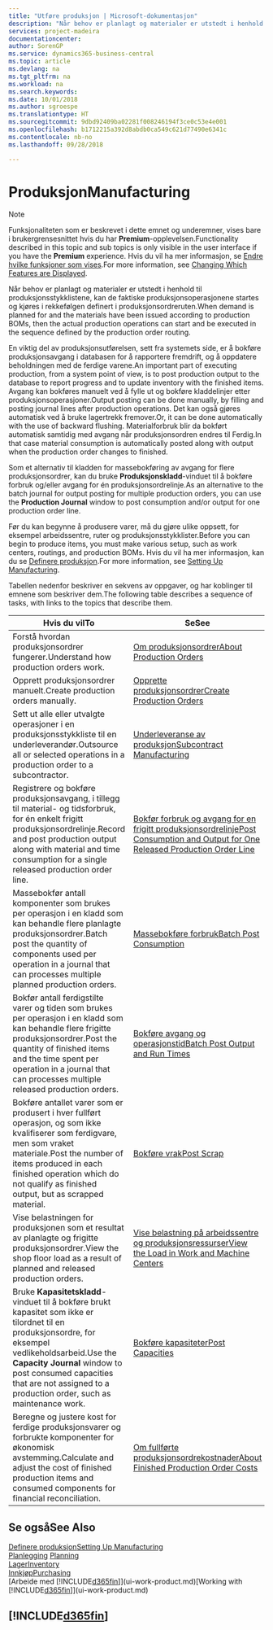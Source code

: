 ```yaml
---
title: "Utføre produksjon | Microsoft-dokumentasjon"
description: "Når behov er planlagt og materialer er utstedt i henhold til produksjonsstykklistene, kan de faktiske produksjonsoperasjonene startes og kjøres i rekkefølgen definert i produksjonsordreruten."
services: project-madeira
documentationcenter: 
author: SorenGP
ms.service: dynamics365-business-central
ms.topic: article
ms.devlang: na
ms.tgt_pltfrm: na
ms.workload: na
ms.search.keywords: 
ms.date: 10/01/2018
ms.author: sgroespe
ms.translationtype: HT
ms.sourcegitcommit: 9dbd92409ba02281f008246194f3ce0c53e4e001
ms.openlocfilehash: b1712215a392d8abdb0ca549c621d77490e6341c
ms.contentlocale: nb-no
ms.lasthandoff: 09/28/2018

---
```

# <a name="manufacturing"></a><span data-ttu-id="1b66c-103">Produksjon</span><span class="sxs-lookup"><span data-stu-id="1b66c-103">Manufacturing</span></span>
> [!NOTE]
> <span data-ttu-id="1b66c-104">Funksjonaliteten som er beskrevet i dette emnet og underemner, vises bare i brukergrensesnittet hvis du har **Premium**-opplevelsen.</span><span class="sxs-lookup"><span data-stu-id="1b66c-104">Functionality described in this topic and sub topics is only visible in the user interface if you have the **Premium** experience.</span></span> <span data-ttu-id="1b66c-105">Hvis du vil ha mer informasjon, se [Endre hvilke funksjoner som vises](ui-experiences.md).</span><span class="sxs-lookup"><span data-stu-id="1b66c-105">For more information, see [Changing Which Features are Displayed](ui-experiences.md).</span></span>

<span data-ttu-id="1b66c-106">Når behov er planlagt og materialer er utstedt i henhold til produksjonsstykklistene, kan de faktiske produksjonsoperasjonene startes og kjøres i rekkefølgen definert i produksjonsordreruten.</span><span class="sxs-lookup"><span data-stu-id="1b66c-106">When demand is planned for and the materials have been issued according to production BOMs, then the actual production operations can start and be executed in the sequence defined by the production order routing.</span></span>  

<span data-ttu-id="1b66c-107">En viktig del av produksjonsutførelsen, sett fra systemets side, er å bokføre produksjonsavgang i databasen for å rapportere fremdrift, og å oppdatere beholdningen med de ferdige varene.</span><span class="sxs-lookup"><span data-stu-id="1b66c-107">An important part of executing production, from a system point of view, is to post production output to the database to report progress and to update inventory with the finished items.</span></span> <span data-ttu-id="1b66c-108">Avgang kan bokføres manuelt ved å fylle ut og bokføre kladdelinjer etter produksjonsoperasjoner.</span><span class="sxs-lookup"><span data-stu-id="1b66c-108">Output posting can be done manually, by filling and posting journal lines after production operations.</span></span> <span data-ttu-id="1b66c-109">Det kan også gjøres automatisk ved å bruke lagertrekk fremover.</span><span class="sxs-lookup"><span data-stu-id="1b66c-109">Or, it can be done automatically with the use of backward flushing.</span></span> <span data-ttu-id="1b66c-110">Materialforbruk blir da bokført automatisk samtidig med avgang når produksjonsordren endres til Ferdig.</span><span class="sxs-lookup"><span data-stu-id="1b66c-110">In that case material consumption is automatically posted along with output when the production order changes to finished.</span></span>  

<span data-ttu-id="1b66c-111">Som et alternativ til kladden for massebokføring av avgang for flere produksjonsordrer, kan du bruke **Produksjonskladd**-vinduet til å bokføre forbruk og/eller avgang for én produksjonsordrelinje.</span><span class="sxs-lookup"><span data-stu-id="1b66c-111">As an alternative to the batch journal for output posting for multiple production orders, you can use the **Production Journal** window to post consumption and/or output for one production order line.</span></span>

<span data-ttu-id="1b66c-112">Før du kan begynne å produsere varer, må du gjøre ulike oppsett, for eksempel arbeidssentre, ruter og produksjonsstykklister.</span><span class="sxs-lookup"><span data-stu-id="1b66c-112">Before you can begin to produce items, you must make various setup, such as work centers, routings, and production BOMs.</span></span> <span data-ttu-id="1b66c-113">Hvis du vil ha mer informasjon, kan du se [Definere produksjon](production-configure-production-processes.md).</span><span class="sxs-lookup"><span data-stu-id="1b66c-113">For more information, see [Setting Up Manufacturing](production-configure-production-processes.md).</span></span>

<span data-ttu-id="1b66c-114">Tabellen nedenfor beskriver en sekvens av oppgaver, og har koblinger til emnene som beskriver dem.</span><span class="sxs-lookup"><span data-stu-id="1b66c-114">The following table describes a sequence of tasks, with links to the topics that describe them.</span></span>   

|<span data-ttu-id="1b66c-115">**Hvis du vil**</span><span class="sxs-lookup"><span data-stu-id="1b66c-115">**To**</span></span>|<span data-ttu-id="1b66c-116">**Se**</span><span class="sxs-lookup"><span data-stu-id="1b66c-116">**See**</span></span>|  
|------------|-------------|  
|<span data-ttu-id="1b66c-117">Forstå hvordan produksjonsordrer fungerer.</span><span class="sxs-lookup"><span data-stu-id="1b66c-117">Understand how production orders work.</span></span>|[<span data-ttu-id="1b66c-118">Om produksjonsordrer</span><span class="sxs-lookup"><span data-stu-id="1b66c-118">About Production Orders</span></span>](production-about-production-orders.md)|
|<span data-ttu-id="1b66c-119">Opprett produksjonsordrer manuelt.</span><span class="sxs-lookup"><span data-stu-id="1b66c-119">Create production orders manually.</span></span>|[<span data-ttu-id="1b66c-120">Opprette produksjonsordrer</span><span class="sxs-lookup"><span data-stu-id="1b66c-120">Create Production Orders</span></span>](production-how-to-create-production-orders.md)|
|<span data-ttu-id="1b66c-121">Sett ut alle eller utvalgte operasjoner i en produksjonsstykkliste til en underleverandør.</span><span class="sxs-lookup"><span data-stu-id="1b66c-121">Outsource all or selected operations in a production order to a subcontractor.</span></span>|[<span data-ttu-id="1b66c-122">Underleveranse av produksjon</span><span class="sxs-lookup"><span data-stu-id="1b66c-122">Subcontract Manufacturing</span></span>](production-how-to-subcontract-manufacturing.md)|
|<span data-ttu-id="1b66c-123">Registrere og bokføre produksjonsavgang, i tillegg til material- og tidsforbruk, for én enkelt frigitt produksjonsordrelinje.</span><span class="sxs-lookup"><span data-stu-id="1b66c-123">Record and post production output along with material and time consumption for a single released production order line.</span></span>|[<span data-ttu-id="1b66c-124">Bokfør forbruk og avgang for en frigitt produksjonsordrelinje</span><span class="sxs-lookup"><span data-stu-id="1b66c-124">Post Consumption and Output for One Released Production Order Line</span></span>](production-how-to-register-consumption-and-output.md)|  
|<span data-ttu-id="1b66c-125">Massebokfør antall komponenter som brukes per operasjon i en kladd som kan behandle flere planlagte produksjonsordrer.</span><span class="sxs-lookup"><span data-stu-id="1b66c-125">Batch post the quantity of components used per operation in a journal that can processes multiple planned production orders.</span></span>|[<span data-ttu-id="1b66c-126">Massebokføre forbruk</span><span class="sxs-lookup"><span data-stu-id="1b66c-126">Batch Post Consumption</span></span>](production-how-to-post-consumption.md)|
|<span data-ttu-id="1b66c-127">Bokfør antall ferdigstilte varer og tiden som brukes per operasjon i en kladd som kan behandle flere frigitte produksjonsordrer.</span><span class="sxs-lookup"><span data-stu-id="1b66c-127">Post the quantity of finished items and the time spent per operation in a journal that can processes multiple released production orders.</span></span>|[<span data-ttu-id="1b66c-128">Bokføre avgang og operasjonstid</span><span class="sxs-lookup"><span data-stu-id="1b66c-128">Batch Post Output and Run Times</span></span>](production-how-to-post-output-quantity.md)|  
|<span data-ttu-id="1b66c-129">Bokføre antallet varer som er produsert i hver fullført operasjon, og som ikke kvalifiserer som ferdigvare, men som vraket materiale.</span><span class="sxs-lookup"><span data-stu-id="1b66c-129">Post the number of items produced in each finished operation which do not qualify as finished output, but as scrapped material.</span></span>|[<span data-ttu-id="1b66c-130">Bokføre vrak</span><span class="sxs-lookup"><span data-stu-id="1b66c-130">Post Scrap</span></span>](production-how-to-post-scrap.md)|
|<span data-ttu-id="1b66c-131">Vise belastningen for produksjonen som et resultat av planlagte og frigitte produksjonsordrer.</span><span class="sxs-lookup"><span data-stu-id="1b66c-131">View the shop floor load as a result of planned and released production orders.</span></span>|[<span data-ttu-id="1b66c-132">Vise belastning på arbeidssentre og produksjonsressurser</span><span class="sxs-lookup"><span data-stu-id="1b66c-132">View the Load in Work and Machine Centers</span></span>](production-how-to-view-the-load-on-work-centers.md)|      
|<span data-ttu-id="1b66c-133">Bruke **Kapasitetskladd**-vinduet til å bokføre brukt kapasitet som ikke er tilordnet til en produksjonsordre, for eksempel vedlikeholdsarbeid.</span><span class="sxs-lookup"><span data-stu-id="1b66c-133">Use the **Capacity Journal** window to post consumed capacities that are not assigned to a production order, such as maintenance work.</span></span>|[<span data-ttu-id="1b66c-134">Bokføre kapasiteter</span><span class="sxs-lookup"><span data-stu-id="1b66c-134">Post Capacities</span></span>](production-how-to-post-capacities.md)|  
|<span data-ttu-id="1b66c-135">Beregne og justere kost for ferdige produksjonsvarer og forbrukte komponenter for økonomisk avstemming.</span><span class="sxs-lookup"><span data-stu-id="1b66c-135">Calculate and adjust the cost of finished production items and consumed components for financial reconciliation.</span></span>|[<span data-ttu-id="1b66c-136">Om fullførte produksjonsordrekostnader</span><span class="sxs-lookup"><span data-stu-id="1b66c-136">About Finished Production Order Costs</span></span>](finance-about-finished-production-order-costs.md)|  

## <a name="see-also"></a><span data-ttu-id="1b66c-137">Se også</span><span class="sxs-lookup"><span data-stu-id="1b66c-137">See Also</span></span>  
[<span data-ttu-id="1b66c-138">Definere produksjon</span><span class="sxs-lookup"><span data-stu-id="1b66c-138">Setting Up Manufacturing</span></span>](production-configure-production-processes.md)  
<span data-ttu-id="1b66c-139">[Planlegging](production-planning.md)    </span><span class="sxs-lookup"><span data-stu-id="1b66c-139">[Planning](production-planning.md)    </span></span>  
[<span data-ttu-id="1b66c-140">Lager</span><span class="sxs-lookup"><span data-stu-id="1b66c-140">Inventory</span></span>](inventory-manage-inventory.md)  
[<span data-ttu-id="1b66c-141">Innkjøp</span><span class="sxs-lookup"><span data-stu-id="1b66c-141">Purchasing</span></span>](purchasing-manage-purchasing.md)  
<span data-ttu-id="1b66c-142">[Arbeide med [!INCLUDE[d365fin](includes/d365fin_md.md)]](ui-work-product.md)</span><span class="sxs-lookup"><span data-stu-id="1b66c-142">[Working with [!INCLUDE[d365fin](includes/d365fin_md.md)]](ui-work-product.md)</span></span>

## [!INCLUDE[d365fin](includes/free_trial_md.md)]  

